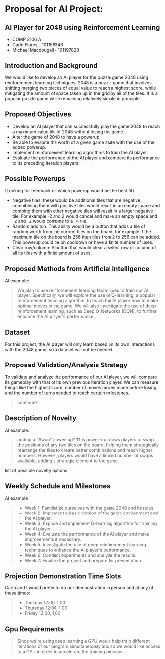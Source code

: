 # Proposal for AI Project: 

## AI Player for 2048 using Reinforcement Learning

- COMP 3106 A 
- Carlo Flores - 101156348
- Michael Macdougall - 101197828

## Introduction and Background
We would like to develop an AI player for the puzzle game 2048 using reinforcement learning techniques. 2048 is a puzzle game that involves shifting merging two pieces of equal value to reach a highest score, while mitigating the amount of space taken up in the grid by all of the tiles. It is a popular puzzle game while remaining relatively simple in principle.

## Proposed Objectives
- Develop an AI player that can successfully play the game 2048 to reach a maximum value tile of 2048 without losing the game.
- Alter the game of 2048 to have a powerup.
- Be able to evalute the worth of a given game state with the use of the added powerup.
- Implement reinforcement learning algorithms to train the AI player.
- Evaluate the performance of the AI player and compare its performance to its preceding iteration players.

## Possible Powerups
(Looking for feedback on which powerup would be the best fit)
- Negative tiles: these would be additional tiles that are negative, comnibining them with positive tiles would result in an empty space and combing them with other negative tiles will result in a larger negative tile. For example -2 and 2 would cancel and make an empty space and -2 and -2 would combine to a -4 tile.
- Random additon: This ability would be a button that adds a tile of random worth from the current tiles on the board. for example if the maximum tile on the board is 256 then tiles from 2 to 256 can be added. This powerup could be on cooldown or have a finite number of uses.
- Clear row/column: A button that would clear a select row or column of all its tiles with a finite amount of uses.

## Proposed Methods from Artificial Intelligence
AI example:
>We plan to use reinforcement learning techniques to train our AI player. Specifically, we will explore the use of Q-learning, a popular reinforcement learning algorithm, to teach the AI player how to make optimal moves in the game. We will also investigate the use of deep reinforcement learning, such as Deep Q-Networks (DQN), to further enhance the AI player's performance.

## Dataset
For this project, the AI player will only learn based on its own interactions with the 2048 game, so a dataset will not be needed.

## Proposed Validation/Analysis Strategy
To validate and analyze the performance of our AI player, we will compare its gameplay with that of its own previous iteration player. We can measure things like the highest score, number of moves moves made before losing, and the number of turns needed to reach certain milestones.
>continue?

## Description of Novelty
AI example:
>adding a "Swap" power-up? This power-up allows players to swap the positions of any two tiles on the board, helping them strategically rearrange the tiles to create better combinations and reach higher numbers. However, players would have a limited number of swaps available, adding a strategic element to the game.

list of possible novelty options

## Weekly Schedule and Milestones
AI example
>- Week 1: Familiarize ourselves with the game 2048 and its rules.
>- Week 2: Implement a basic version of the game environment and the AI player.
>- Week 3: Explore and implement Q-learning algorithm for training the AI player.
>- Week 4: Evaluate the performance of the AI player and make improvements if necessary.
>- Week 5: Investigate the use of deep reinforcement learning techniques to enhance the AI player's performance.
>- Week 6: Conduct experiments and analyze the results.
>- Week 7: Finalize the project and prepare for presentation.

## Projection Demonstration Time Slots
Carlo and I would prefer to do our demonstration in person and at any of these times:
>- Tuesday 12:00, 1:00
>- Thursday 12:00, 1:00
>- Friday 12:00, 1,00

## Gpu Requirements
> Since we're using deep learning a GPU would help train different iterations of our program simultaneously and so we would like access to a GPU in order to accelerate the training process.

